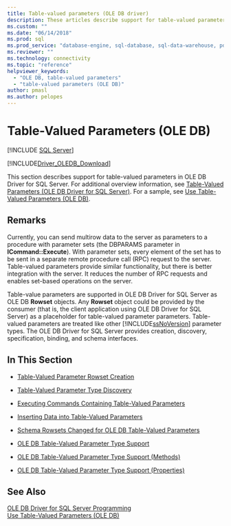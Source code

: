 ```yaml
---
title: Table-valued parameters (OLE DB driver)
description: These articles describe support for table-valued parameters in OLE DB Driver for SQL Server, including parameter rowset creation and parameter type discovery.
ms.custom: ""
ms.date: "06/14/2018"
ms.prod: sql
ms.prod_service: "database-engine, sql-database, sql-data-warehouse, pdw"
ms.reviewer: ""
ms.technology: connectivity
ms.topic: "reference"
helpviewer_keywords: 
  - "OLE DB, table-valued parameters"
  - "table-valued parameters (OLE DB)"
author: pmasl
ms.author: pelopes
---
```

# Table-Valued Parameters (OLE DB)
[!INCLUDE [SQL Server](../../../includes/applies-to-version/sql-asdb-asdbmi-asa-pdw.md)]

[!INCLUDE[Driver_OLEDB_Download](../../../includes/driver_oledb_download.md)]

  This section describes support for table-valued parameters in OLE DB Driver for SQL Server. For additional overview information, see [Table-Valued Parameters &#40;OLE DB Driver for SQL Server&#41;](../../oledb/features/table-valued-parameters-oledb-driver-for-sql-server.md). For a sample, see [Use Table-Valued Parameters &#40;OLE DB&#41;](../../oledb/ole-db-how-to/use-table-valued-parameters-ole-db.md).  
  
## Remarks  
 Currently, you can send multirow data to the server as parameters to a procedure with parameter sets (the DBPARAMS parameter in **ICommand::Execute**). With parameter sets, every element of the set has to be sent in a separate remote procedure call (RPC) request to the server. Table-valued parameters provide similar functionality, but there is better integration with the server. It reduces the number of RPC requests and enables set-based operations on the server.  
  
 Table-value parameters are supported in OLE DB Driver for SQL Server as OLE DB **Rowset** objects. Any **Rowset** object could be provided by the consumer (that is, the client application using OLE DB Driver for SQL Server) as a placeholder for table-valued parameter parameters. Table-valued parameters are treated like other [!INCLUDE[ssNoVersion](../../../includes/ssnoversion-md.md)] parameter types. The OLE DB Driver for SQL Server provides creation, discovery, specification, binding, and schema interfaces.  
  
## In This Section  
  
-   [Table-Valued Parameter Rowset Creation](../../oledb/ole-db-table-valued-parameters/table-valued-parameter-rowset-creation.md)  
  
-   [Table-Valued Parameter Type Discovery](../../oledb/ole-db-table-valued-parameters/table-valued-parameter-type-discovery.md)  
  
-   [Executing Commands Containing Table-Valued Parameters](../../oledb/ole-db-table-valued-parameters/executing-commands-containing-table-valued-parameters.md)  
  
-   [Inserting Data into Table-Valued Parameters](../../oledb/ole-db-table-valued-parameters/inserting-data-into-table-valued-parameters.md)  
  
-   [Schema Rowsets Changed for OLE DB Table-Valued Parameters](../../oledb/ole-db-table-valued-parameters/schema-rowsets-changed-for-ole-db-table-valued-parameters.md)  
  
-   [OLE DB Table-Valued Parameter Type Support](../../oledb/ole-db-table-valued-parameters/ole-db-table-valued-parameter-type-support.md)  
  
-   [OLE DB Table-Valued Parameter Type Support &#40;Methods&#41;](../../oledb/ole-db-table-valued-parameters/ole-db-table-valued-parameter-type-support-methods.md)  
  
-   [OLE DB Table-Valued Parameter Type Support &#40;Properties&#41;](../../oledb/ole-db-table-valued-parameters/ole-db-table-valued-parameter-type-support-properties.md)  
  
## See Also  
 [OLE DB Driver for SQL Server Programming](../../oledb/ole-db/oledb-driver-for-sql-server-programming.md)   
 [Use Table-Valued Parameters &#40;OLE DB&#41;](../../oledb/ole-db-how-to/use-table-valued-parameters-ole-db.md)  
  
  
